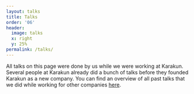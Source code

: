 ```yaml
---
layout: talks
title: Talks
order: '06'
header:
  image: talks
  x: right
  y: 25%
permalink: /talks/
---
```

All talks on this page were done by us while we were working at Karakun. Several people at Karakun already did a bunch of talks before
they founded Karakun as a new company. You can find an overview of all past talks that we did while working for other companies [here](/talks-archive/).